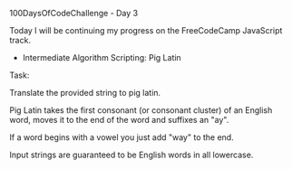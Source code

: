 100DaysOfCodeChallenge - Day 3

Today I will be continuing my progress on the FreeCodeCamp JavaScript track.

- Intermediate Algorithm Scripting: Pig Latin 

Task: 

Translate the provided string to pig latin.

Pig Latin takes the first consonant (or consonant cluster) of an English word, moves it to the end of the word and suffixes an "ay".

If a word begins with a vowel you just add "way" to the end.

Input strings are guaranteed to be English words in all lowercase.

